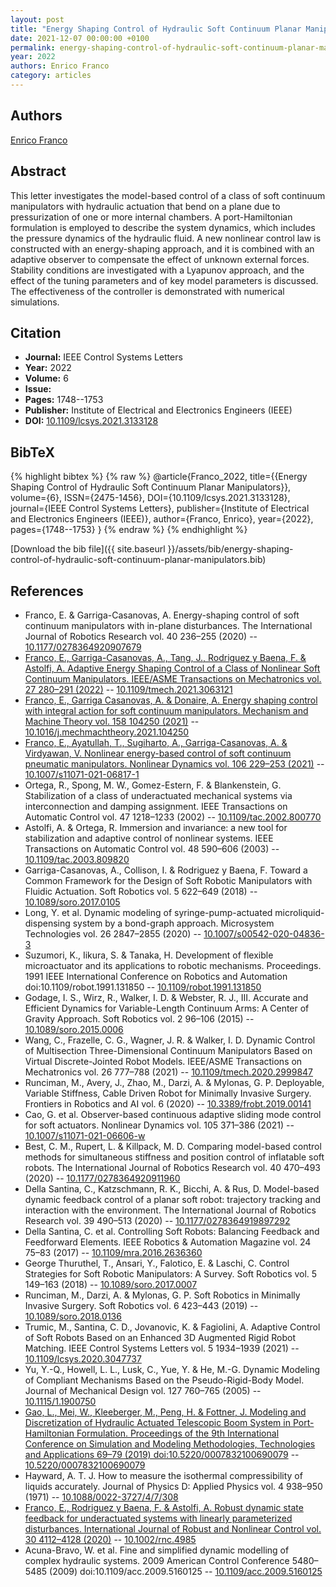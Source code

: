 ```yaml
---
layout: post
title: "Energy Shaping Control of Hydraulic Soft Continuum Planar Manipulators"
date: 2021-12-07 00:00:00 +0100
permalink: energy-shaping-control-of-hydraulic-soft-continuum-planar-manipulators
year: 2022
authors: Enrico Franco
category: articles
---
```

 
## Authors
[Enrico Franco](authors/enrico-franco)
 
## Abstract
This letter investigates the model-based control of a class of soft continuum manipulators with hydraulic actuation that bend on a plane due to pressurization of one or more internal chambers. A port-Hamiltonian formulation is employed to describe the system dynamics, which includes the pressure dynamics of the hydraulic fluid. A new nonlinear control law is constructed with an energy-shaping approach, and it is combined with an adaptive observer to compensate the effect of unknown external forces. Stability conditions are investigated with a Lyapunov approach, and the effect of the tuning parameters and of key model parameters is discussed. The effectiveness of the controller is demonstrated with numerical simulations.
 
## Citation
- **Journal:** IEEE Control Systems Letters
- **Year:** 2022
- **Volume:** 6
- **Issue:** 
- **Pages:** 1748--1753
- **Publisher:** Institute of Electrical and Electronics Engineers (IEEE)
- **DOI:** [10.1109/lcsys.2021.3133128](https://doi.org/10.1109/lcsys.2021.3133128)
 
## BibTeX
{% highlight bibtex %}
{% raw %}
@article{Franco_2022,
  title={{Energy Shaping Control of Hydraulic Soft Continuum Planar Manipulators}},
  volume={6},
  ISSN={2475-1456},
  DOI={10.1109/lcsys.2021.3133128},
  journal={IEEE Control Systems Letters},
  publisher={Institute of Electrical and Electronics Engineers (IEEE)},
  author={Franco, Enrico},
  year={2022},
  pages={1748--1753}
}
{% endraw %}
{% endhighlight %}
 
[Download the bib file]({{ site.baseurl }}/assets/bib/energy-shaping-control-of-hydraulic-soft-continuum-planar-manipulators.bib)
 
## References
- Franco, E. & Garriga-Casanovas, A. Energy-shaping control of soft continuum manipulators with in-plane disturbances. The International Journal of Robotics Research vol. 40 236–255 (2020) -- [10.1177/0278364920907679](https://doi.org/10.1177/0278364920907679)
- [Franco, E., Garriga-Casanovas, A., Tang, J., Rodriguez y Baena, F. & Astolfi, A. Adaptive Energy Shaping Control of a Class of Nonlinear Soft Continuum Manipulators. IEEE/ASME Transactions on Mechatronics vol. 27 280–291 (2022)](adaptive-energy-shaping-control-of-a-class-of-nonlinear-soft-continuum-manipulators) -- [10.1109/tmech.2021.3063121](https://doi.org/10.1109/tmech.2021.3063121)
- [Franco, E., Garriga Casanovas, A. & Donaire, A. Energy shaping control with integral action for soft continuum manipulators. Mechanism and Machine Theory vol. 158 104250 (2021)](energy-shaping-control-with-integral-action-for-soft-continuum-manipulators) -- [10.1016/j.mechmachtheory.2021.104250](https://doi.org/10.1016/j.mechmachtheory.2021.104250)
- [Franco, E., Ayatullah, T., Sugiharto, A., Garriga-Casanovas, A. & Virdyawan, V. Nonlinear energy-based control of soft continuum pneumatic manipulators. Nonlinear Dynamics vol. 106 229–253 (2021)](nonlinear-energy-based-control-of-soft-continuum-pneumatic-manipulators) -- [10.1007/s11071-021-06817-1](https://doi.org/10.1007/s11071-021-06817-1)
- Ortega, R., Spong, M. W., Gomez-Estern, F. & Blankenstein, G. Stabilization of a class of underactuated mechanical systems via interconnection and damping assignment. IEEE Transactions on Automatic Control vol. 47 1218–1233 (2002) -- [10.1109/tac.2002.800770](https://doi.org/10.1109/tac.2002.800770)
- Astolfi, A. & Ortega, R. Immersion and invariance: a new tool for stabilization and adaptive control of nonlinear systems. IEEE Transactions on Automatic Control vol. 48 590–606 (2003) -- [10.1109/tac.2003.809820](https://doi.org/10.1109/tac.2003.809820)
- Garriga-Casanovas, A., Collison, I. & Rodriguez y Baena, F. Toward a Common Framework for the Design of Soft Robotic Manipulators with Fluidic Actuation. Soft Robotics vol. 5 622–649 (2018) -- [10.1089/soro.2017.0105](https://doi.org/10.1089/soro.2017.0105)
- Long, Y. et al. Dynamic modeling of syringe-pump-actuated microliquid-dispensing system by a bond-graph approach. Microsystem Technologies vol. 26 2847–2855 (2020) -- [10.1007/s00542-020-04836-3](https://doi.org/10.1007/s00542-020-04836-3)
- Suzumori, K., Iikura, S. & Tanaka, H. Development of flexible microactuator and its applications to robotic mechanisms. Proceedings. 1991 IEEE International Conference on Robotics and Automation doi:10.1109/robot.1991.131850 -- [10.1109/robot.1991.131850](https://doi.org/10.1109/robot.1991.131850)
- Godage, I. S., Wirz, R., Walker, I. D. & Webster, R. J., III. Accurate and Efficient Dynamics for Variable-Length Continuum Arms: A Center of Gravity Approach. Soft Robotics vol. 2 96–106 (2015) -- [10.1089/soro.2015.0006](https://doi.org/10.1089/soro.2015.0006)
- Wang, C., Frazelle, C. G., Wagner, J. R. & Walker, I. D. Dynamic Control of Multisection Three-Dimensional Continuum Manipulators Based on Virtual Discrete-Jointed Robot Models. IEEE/ASME Transactions on Mechatronics vol. 26 777–788 (2021) -- [10.1109/tmech.2020.2999847](https://doi.org/10.1109/tmech.2020.2999847)
- Runciman, M., Avery, J., Zhao, M., Darzi, A. & Mylonas, G. P. Deployable, Variable Stiffness, Cable Driven Robot for Minimally Invasive Surgery. Frontiers in Robotics and AI vol. 6 (2020) -- [10.3389/frobt.2019.00141](https://doi.org/10.3389/frobt.2019.00141)
- Cao, G. et al. Observer-based continuous adaptive sliding mode control for soft actuators. Nonlinear Dynamics vol. 105 371–386 (2021) -- [10.1007/s11071-021-06606-w](https://doi.org/10.1007/s11071-021-06606-w)
- Best, C. M., Rupert, L. & Killpack, M. D. Comparing model-based control methods for simultaneous stiffness and position control of inflatable soft robots. The International Journal of Robotics Research vol. 40 470–493 (2020) -- [10.1177/0278364920911960](https://doi.org/10.1177/0278364920911960)
- Della Santina, C., Katzschmann, R. K., Bicchi, A. & Rus, D. Model-based dynamic feedback control of a planar soft robot: trajectory tracking and interaction with the environment. The International Journal of Robotics Research vol. 39 490–513 (2020) -- [10.1177/0278364919897292](https://doi.org/10.1177/0278364919897292)
- Della Santina, C. et al. Controlling Soft Robots: Balancing Feedback and Feedforward Elements. IEEE Robotics &amp; Automation Magazine vol. 24 75–83 (2017) -- [10.1109/mra.2016.2636360](https://doi.org/10.1109/mra.2016.2636360)
- George Thuruthel, T., Ansari, Y., Falotico, E. & Laschi, C. Control Strategies for Soft Robotic Manipulators: A Survey. Soft Robotics vol. 5 149–163 (2018) -- [10.1089/soro.2017.0007](https://doi.org/10.1089/soro.2017.0007)
- Runciman, M., Darzi, A. & Mylonas, G. P. Soft Robotics in Minimally Invasive Surgery. Soft Robotics vol. 6 423–443 (2019) -- [10.1089/soro.2018.0136](https://doi.org/10.1089/soro.2018.0136)
- Trumic, M., Santina, C. D., Jovanovic, K. & Fagiolini, A. Adaptive Control of Soft Robots Based on an Enhanced 3D Augmented Rigid Robot Matching. IEEE Control Systems Letters vol. 5 1934–1939 (2021) -- [10.1109/lcsys.2020.3047737](https://doi.org/10.1109/lcsys.2020.3047737)
- Yu, Y.-Q., Howell, L. L., Lusk, C., Yue, Y. & He, M.-G. Dynamic Modeling of Compliant Mechanisms Based on the Pseudo-Rigid-Body Model. Journal of Mechanical Design vol. 127 760–765 (2005) -- [10.1115/1.1900750](https://doi.org/10.1115/1.1900750)
- [Gao, L., Mei, W., Kleeberger, M., Peng, H. & Fottner, J. Modeling and Discretization of Hydraulic Actuated Telescopic Boom System in Port-Hamiltonian Formulation. Proceedings of the 9th International Conference on Simulation and Modeling Methodologies, Technologies and Applications 69–79 (2019) doi:10.5220/0007832100690079](modeling-and-discretization-of-hydraulic-actuated-telescopic-boom-system-in-port-hamiltonian-formulation) -- [10.5220/0007832100690079](https://doi.org/10.5220/0007832100690079)
- Hayward, A. T. J. How to measure the isothermal compressibility of liquids accurately. Journal of Physics D: Applied Physics vol. 4 938–950 (1971) -- [10.1088/0022-3727/4/7/308](https://doi.org/10.1088/0022-3727/4/7/308)
- [Franco, E., Rodriguez y Baena, F. & Astolfi, A. Robust dynamic state feedback for underactuated systems with linearly parameterized disturbances. International Journal of Robust and Nonlinear Control vol. 30 4112–4128 (2020)](robust-dynamic-state-feedback-for-underactuated-systems-with-linearly-parameterized-disturbances) -- [10.1002/rnc.4985](https://doi.org/10.1002/rnc.4985)
- Acuna-Bravo, W. et al. Fine and simplified dynamic modelling of complex hydraulic systems. 2009 American Control Conference 5480–5485 (2009) doi:10.1109/acc.2009.5160125 -- [10.1109/acc.2009.5160125](https://doi.org/10.1109/acc.2009.5160125)

